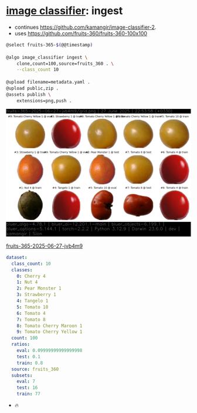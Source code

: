 # [image classifier](./image-classifier.md): ingest

- continues https://github.com/kamangir/image-classifier-2.
- uses https://github.com/fruits-360/fruits-360-100x100

```bash
@select fruits-365-$(@@timestamp)

@algo image_classifier ingest \
    clone,count=100,source=fruits_360 . \
    --class_count 10

@upload filename=metadata.yaml .
@upload public,zip .
@assets publish \
    extensions=png,push .
```


![image](https://github.com/kamangir/assets/blob/main/fruits-365-2025-06-27-jvb4m9/grid.png?raw=true)

[fruits-365-2025-06-27-jvb4m9](https://kamangir-public.s3.ir-thr-at1.arvanstorage.ir/fruits-365-2025-06-27-jvb4m9.tar.gz)

```yaml
dataset:
  class_count: 10
  classes:
    0: Cherry 4
    1: Nut 4
    2: Pear Monster 1
    3: Strawberry 1
    4: Tangelo 1
    5: Tomato 10
    6: Tomato 4
    7: Tomato 8
    8: Tomato Cherry Maroon 1
    9: Tomato Cherry Yellow 1
  count: 100
  ratios:
    eval: 0.09999999999999998
    test: 0.1
    train: 0.8
  source: fruits_360
  subsets:
    eval: 7
    test: 16
    train: 77

```

- 🔥
